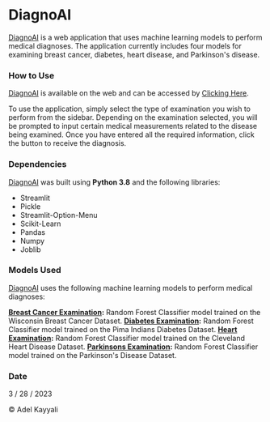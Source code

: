 # **DiagnoAI**
[DiagnoAI](https://diagnoai.herokuapp.com) is a web application that uses machine learning models to perform medical diagnoses. The application currently includes four models for examining breast cancer, diabetes, heart disease, and Parkinson's disease.

### How to Use
[DiagnoAI](https://diagnoai.herokuapp.com) is available on the web and can be accessed by [Clicking Here](https://diagnoai.herokuapp.com).

To use the application, simply select the type of examination you wish to perform from the sidebar. Depending on the examination selected, you will be prompted to input certain medical measurements related to the disease being examined. Once you have entered all the required information, click the button to receive the diagnosis.

### Dependencies
[DiagnoAI](https://diagnoai.herokuapp.com) was built using **Python 3.8** and the following libraries:

* Streamlit
* Pickle
* Streamlit-Option-Menu
* Scikit-Learn
* Pandas
* Numpy
* Joblib

### Models Used
[DiagnoAI](https://diagnoai.herokuapp.com) uses the following machine learning models to perform medical diagnoses:

**[Breast Cancer Examination](https://colab.research.google.com/drive/1eCHhmNfH1hxsvc0C7X7bS1nMZhQxm1he?usp=sharing):** Random Forest Classifier model trained on the Wisconsin Breast Cancer Dataset.
**[Diabetes Examination](https://colab.research.google.com/drive/1w_M7lZc3hkUixjmRqQoNg7GHl4uOIH9u?usp=sharing):** Random Forest Classifier model trained on the Pima Indians Diabetes Dataset.
**[Heart Examination](https://colab.research.google.com/drive/173Vk5hKtMOyUfLuf4YbLCt4ZiTtWEXgY?usp=sharing):** Random Forest Classifier model trained on the Cleveland Heart Disease Dataset.
**[Parkinsons Examination](https://colab.research.google.com/drive/1l_8e_QHKmiy4CLvyJFx7ys5j46ihHISe?usp=sharing):** Random Forest Classifier model trained on the Parkinson's Disease Dataset.

### Date
3 / 28 / 2023

© Adel Kayyali
